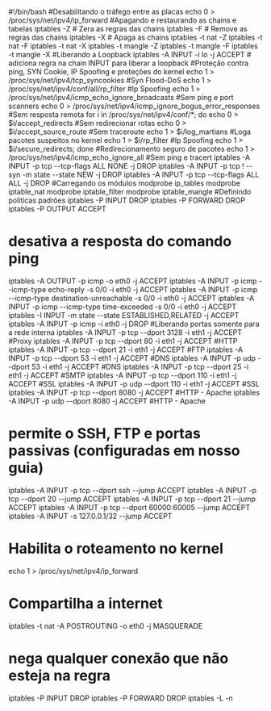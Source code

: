 #!/bin/bash
#Desabilitando o tráfego entre as placas
echo 0 > /proc/sys/net/ipv4/ip_forward
#Apagando e restaurando as chains e tabelas
iptables -Z # Zera as regras das chains
iptables -F # Remove as regras das chains
iptables -X # Apaga as chains
iptables -t nat -Z
iptables -t nat -F
iptables -t nat -X
iptables -t mangle -Z
iptables -t mangle -F
iptables -t mangle -X
#Liberando a Loopback
iptables -A INPUT -i lo -j ACCEPT # adiciona regra na chain INPUT para liberar a loopback
#Proteção contra ping, SYN Cookie, IP Spoofing e proteções do kernel
echo 1 > /proc/sys/net/ipv4/tcp_syncookies #Syn Flood-DoS
echo 1 > /proc/sys/net/ipv4/conf/all/rp_filter #Ip Spoofing
echo 1 > /proc/sys/net/ipv4/icmp_echo_ignore_broadcasts #Sem ping e port scanners
echo 0 > /proc/sys/net/ipv4/icmp_ignore_bogus_error_responses #Sem resposta remota
for i in /proc/sys/net/ipv4/conf/*; do
echo 0 > $i/accept_redirects #Sem redirecionar rotas
echo 0 > $i/accept_source_route #Sem traceroute
echo 1 > $i/log_martians #Loga pacotes suspeitos no kernel
echo 1 > $i/rp_filter #Ip Spoofing
echo 1 > $i/secure_redirects; done #Redirecionamento seguro de pacotes
echo 1 > /proc/sys/net/ipv4/icmp_echo_ignore_all #Sem ping e tracert
iptables -A INPUT -p tcp --tcp-flags ALL NONE -j DROP
iptables -A INPUT -p tcp ! --syn -m state --state NEW -j DROP
iptables -A INPUT -p tcp --tcp-flags ALL ALL -j DROP
#Carregando os módulos
modprobe ip_tables
modprobe iptable_nat
modprobe iptable_filter
modprobe iptable_mangle
#Definindo políticas padrões
iptables -P INPUT DROP
iptables -P FORWARD DROP
iptables -P OUTPUT ACCEPT
# desativa a resposta do comando ping
iptables -A OUTPUT -p icmp -o eth0 -j ACCEPT
iptables -A INPUT -p icmp --icmp-type echo-reply -s 0/0 -i eth0 -j ACCEPT
iptables -A INPUT -p icmp --icmp-type destination-unreachable -s 0/0 -i eth0 -j ACCEPT
iptables -A INPUT -p icmp --icmp-type time-exceeded -s 0/0 -i eth0 -j ACCEPT
iptables -I INPUT -m state --state ESTABLISHED,RELATED -j ACCEPT
iptables -A INPUT -p icmp -i eth0 -j DROP
#Liberando portas somente para a rede interna
iptables -A INPUT -p tcp --dport 3128 -i eth1 -j ACCEPT #Proxy
iptables -A INPUT -p tcp --dport 80 -i eth1 -j ACCEPT #HTTP
iptables -A INPUT -p tcp --dport 21 -i eth1 -j ACCEPT #FTP
iptables -A INPUT -p tcp --dport 53 -i eth1 -j ACCEPT #DNS
iptables -A INPUT -p udp --dport 53 -i eth1 -j ACCEPT #DNS
iptables -A INPUT -p tcp --dport 25 -i eth1 -j ACCEPT #SMTP
iptables -A INPUT -p tcp --dport 110 -i eth1 -j ACCEPT #SSL
iptables -A INPUT -p udp --dport 110 -i eth1 -j ACCEPT #SSL
iptables -A INPUT -p tcp --dport 8080 -j ACCEPT #HTTP - Apache
iptables -A INPUT -p udp --dport 8080 -j ACCEPT #HTTP - Apache
# permite o SSH, FTP e portas passivas (configuradas em nosso guia)
iptables -A INPUT -p tcp --dport ssh --jump ACCEPT
iptables -A INPUT -p tcp --dport 20 --jump ACCEPT
iptables -A INPUT -p tcp --dport 21 --jump ACCEPT
iptables -A INPUT -p tcp --dport 60000:60005 --jump ACCEPT
iptables -A INPUT -s 127.0.0.1/32 --jump ACCEPT
# Habilita o roteamento no kernel #
echo 1 > /proc/sys/net/ipv4/ip_forward
# Compartilha a internet
iptables -t nat -A POSTROUTING -o eth0 -j MASQUERADE
# nega qualquer conexão que não esteja na regra
iptables -P INPUT DROP
iptables -P FORWARD DROP
iptables -L -n
